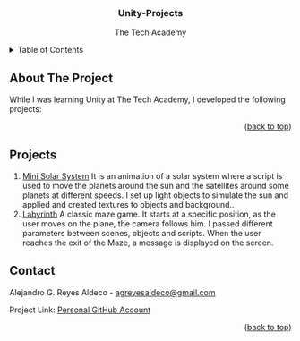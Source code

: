 <div id="top"></div>


<!-- PROJECT LOGO -->
<br />
<div align="center">
  <!--a href="https://github.com/othneildrew/Best-README-Template">
    <img src="images/logo.png" alt="Logo" width="80" height="80">
  </a-->

  <h3 align="center">Unity-Projects</h3>

  <p align="center">
    The Tech Academy
    <br />
  </p>
</div>


<!-- TABLE OF CONTENTS -->
<details>
  <summary>Table of Contents</summary>
  <ol>
    <li>
      <a href="#about-the-project">About This Repo</a>
    </li>
    <li><a href="#projects">projects</a></li>
    <li><a href="#contact">Contact</a></li>
  </ol>
</details>


<!-- ABOUT THE PROJECT -->
## About The Project

<!-- [![Product Name Screen Shot][product-screenshot]](https://example.com)-->

While I was learning Unity at The Tech Academy, I developed the following projects:

<p align="right">(<a href="#top">back to top</a>)</p>

## Projects
<!-- PROJECTS -->
<ol>
  <li>
    <a href="https://github.com/AlexGReyes/Unity_v1/tree/main/mini_solar_sys">Mini Solar System</a> It is an animation of a solar system where a script is used to move the planets around the sun and the satellites around some planets at different speeds. I set up light objects to simulate the sun and applied and created textures to objects and background..
  </li>
  <li>
    <a href="https://github.com/AlexGReyes/Labyrinth_Game/tree/main/labyrinth">Labyrinth</a> A classic maze game. It starts at a specific position, as the user moves on the plane, the camera follows him. I passed different parameters between scenes, objects and scripts. When the user reaches the exit of the Maze, a message is displayed on the screen.
  </li>
</ol>
  
<!-- CONTACT -->
## Contact

Alejandro G. Reyes Aldeco - agreyesaldeco@gmail.com

Project Link: [Personal GitHub Account](https://github.com/AlexGReyes/)

<p align="right">(<a href="#top">back to top</a>)</p>


